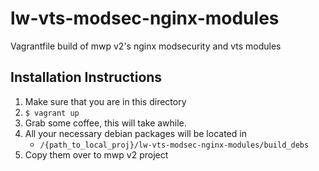 # lw-vts-modsec-nginx-modules
Vagrantfile build of mwp v2's nginx modsecurity and vts modules

## Installation Instructions
1. Make sure that you are in this directory
1. `$ vagrant up` 
2. Grab some coffee, this will take awhile.
3. All your necessary debian packages will be located in
    - `/{path_to_local_proj}/lw-vts-modsec-nginx-modules/build_debs`
4. Copy them over to mwp v2 project    
